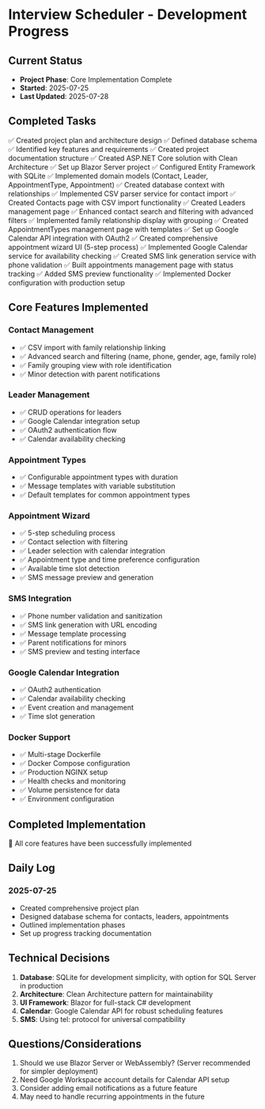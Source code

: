 # Interview Scheduler - Development Progress

## Current Status
- **Project Phase**: Core Implementation Complete
- **Started**: 2025-07-25
- **Last Updated**: 2025-07-28

## Completed Tasks
✅ Created project plan and architecture design
✅ Defined database schema
✅ Identified key features and requirements
✅ Created project documentation structure
✅ Created ASP.NET Core solution with Clean Architecture
✅ Set up Blazor Server project
✅ Configured Entity Framework with SQLite
✅ Implemented domain models (Contact, Leader, AppointmentType, Appointment)
✅ Created database context with relationships
✅ Implemented CSV parser service for contact import
✅ Created Contacts page with CSV import functionality
✅ Created Leaders management page
✅ Enhanced contact search and filtering with advanced filters
✅ Implemented family relationship display with grouping
✅ Created AppointmentTypes management page with templates
✅ Set up Google Calendar API integration with OAuth2
✅ Created comprehensive appointment wizard UI (5-step process)
✅ Implemented Google Calendar service for availability checking
✅ Created SMS link generation service with phone validation
✅ Built appointments management page with status tracking
✅ Added SMS preview functionality
✅ Implemented Docker configuration with production setup

## Core Features Implemented

### Contact Management
- ✅ CSV import with family relationship linking
- ✅ Advanced search and filtering (name, phone, gender, age, family role)
- ✅ Family grouping view with role identification
- ✅ Minor detection with parent notifications

### Leader Management
- ✅ CRUD operations for leaders
- ✅ Google Calendar integration setup
- ✅ OAuth2 authentication flow
- ✅ Calendar availability checking

### Appointment Types
- ✅ Configurable appointment types with duration
- ✅ Message templates with variable substitution
- ✅ Default templates for common appointment types

### Appointment Wizard
- ✅ 5-step scheduling process
- ✅ Contact selection with filtering
- ✅ Leader selection with calendar integration
- ✅ Appointment type and time preference configuration
- ✅ Available time slot detection
- ✅ SMS message preview and generation

### SMS Integration
- ✅ Phone number validation and sanitization
- ✅ SMS link generation with URL encoding
- ✅ Message template processing
- ✅ Parent notifications for minors
- ✅ SMS preview and testing interface

### Google Calendar Integration
- ✅ OAuth2 authentication
- ✅ Calendar availability checking
- ✅ Event creation and management
- ✅ Time slot generation

### Docker Support
- ✅ Multi-stage Dockerfile
- ✅ Docker Compose configuration
- ✅ Production NGINX setup
- ✅ Health checks and monitoring
- ✅ Volume persistence for data
- ✅ Environment configuration

## Completed Implementation
🎉 All core features have been successfully implemented

## Daily Log

### 2025-07-25
- Created comprehensive project plan
- Designed database schema for contacts, leaders, appointments
- Outlined implementation phases
- Set up progress tracking documentation

## Technical Decisions
1. **Database**: SQLite for development simplicity, with option for SQL Server in production
2. **Architecture**: Clean Architecture pattern for maintainability
3. **UI Framework**: Blazor for full-stack C# development
4. **Calendar**: Google Calendar API for robust scheduling features
5. **SMS**: Using tel: protocol for universal compatibility

## Questions/Considerations
1. Should we use Blazor Server or WebAssembly? (Server recommended for simpler deployment)
2. Need Google Workspace account details for Calendar API setup
3. Consider adding email notifications as a future feature
4. May need to handle recurring appointments in the future